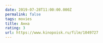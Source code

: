 ```yaml
---
date: 2019-07-28T11:00:00.000Z
permalink: false
tags: movies
title: Анна
rating: 3
url: https://www.kinopoisk.ru/film/1049727
---
```

